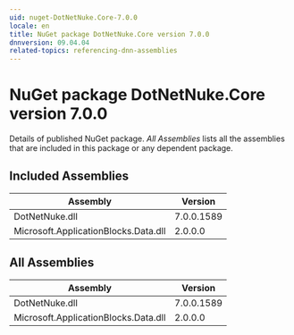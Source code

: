 ```yaml
---
uid: nuget-DotNetNuke.Core-7.0.0
locale: en
title: NuGet package DotNetNuke.Core version 7.0.0
dnnversion: 09.04.04
related-topics: referencing-dnn-assemblies
---
```


# NuGet package DotNetNuke.Core version 7.0.0
Details of published NuGet package.
*All Assemblies* lists all the assemblies that are included in this package or any dependent package.

## Included Assemblies

|Assembly|Version|
|---|---|
|DotNetNuke.dll|7.0.0.1589|
|Microsoft.ApplicationBlocks.Data.dll|2.0.0.0|

## All Assemblies

|Assembly|Version|
|---|---|
|DotNetNuke.dll|7.0.0.1589|
|Microsoft.ApplicationBlocks.Data.dll|2.0.0.0|

